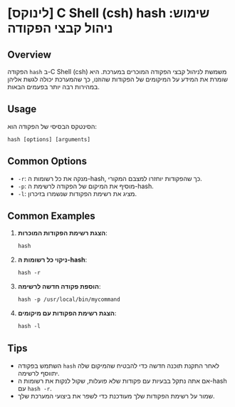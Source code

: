 # [לינוקס] C Shell (csh) hash שימוש: ניהול קבצי הפקודה

## Overview
הפקודה `hash` ב-C Shell (csh) משמשת לניהול קבצי הפקודה המוכרים במערכת. היא שומרת את המידע על המיקומים של הפקודות שהוזנו, כך שהמערכת יכולה לגשת אליהן במהירות רבה יותר בפעמים הבאות.

## Usage
הסינטקס הבסיסי של הפקודה הוא:
```
hash [options] [arguments]
```

## Common Options
- `-r`: מנקה את כל רשומות ה-hash, כך שהפקודות יוחזרו למצבם המקורי.
- `-p`: מוסיף את המיקום של הפקודה לרשימת ה-hash.
- `-l`: מציג את רשימת הפקודות שנשמרו בזיכרון.

## Common Examples
1. **הצגת רשימת הפקודות המוכרות**:
   ```csh
   hash
   ```

2. **ניקוי כל רשומות ה-hash**:
   ```csh
   hash -r
   ```

3. **הוספת פקודה חדשה לרשימה**:
   ```csh
   hash -p /usr/local/bin/mycommand
   ```

4. **הצגת רשימת הפקודות עם מיקומים**:
   ```csh
   hash -l
   ```

## Tips
- השתמש בפקודה `hash` לאחר התקנת תוכנה חדשה כדי להבטיח שהמיקום שלה יתווסף לרשימה.
- אם אתה נתקל בבעיות עם פקודות שלא פועלות, שקול לנקות את רשומות ה-hash עם `hash -r`.
- שמור על רשימת הפקודות שלך מעודכנת כדי לשפר את ביצועי המערכת שלך.